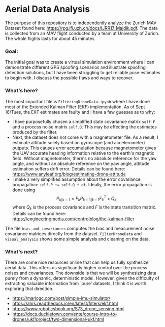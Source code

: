 # Aerial Data Analysis 

The purpose of this repository is to independently analyze the Zurich MAV Dataset found here: https://rpg.ifi.uzh.ch/docs/IJRR17_Majdik.pdf. The data is collected from an MAV flight conducted by a team at University of Zurich. The whole flights lasts for about 45 minutes. 

### Goal:

The initial goal was to create a virtual simulation environment where I can demonstrate different GPS spoofing scenarios and illustrate spoofing detection solutions, but I have been struggling to get reliable pose estimates to begin with. I discuss the possible flaws and ways to recover. 

### What's here?

The most important file is `FilteringDroneData.ipynb` where I have done most of the Extended Kalman Filter (EKF) implementation. As of Sept 16/Tues, the EKF estimates are faulty and I have a few guesses as to why:

- I have purposefully chosen a simplified state covariance matrix `self.P` and a process noise matrix
`self.Q`. This may be effecting the estimates produced by the filter. 
- Next, the dataset does not come with a magnetometer file. As a result, I estimate attitude solely based on gyroscope (and accelerometer) outputs. This causes error accumulation because magnetometer gives the UAV accurate heading information relative to the earth's magnetic field. Without magnetometer, there's no absolute reference for the yaw angle, and without an absolute reference on the yaw angle, attitude estimation suffers drift error. Details can be found here: https://www.anyleaf.org/blog/estimating-drone-attitude
- I make a very simplified assumption about the error covariance propagation: `self.P += self.Q * dt`. Ideally, the error propagation is done using $$P_{k|k-1} = F_k P_{k-1|k-1} F_k^T + Q_k$$ where $Q_k$ is the process covariance and $F$ is the state transition matrix. Details can be found here: https://engineeringmedia.com/controlblog/the-kalman-filter

The file `bias_and_covariances` computes the bias and measurement noise covariance matrices directly from the dataset. `FilterDroneData` and `visual_analysis` shows some simple analysis and cleaning on the data.  

### What's next?

There are some nice resources online that can help us fully synthesize aerial data. This offers us significantly higher control over the process noises and covariances. The downside is that we will be synthesizing data purely from a dynamic, deterministic model. However, given the difficulty of extracting valuable information from `pure' datasets, I think it is worth exploring that direction. 

- https://mariogc.com/post/simple-imu-simulator/
- https://ahrs.readthedocs.io/en/latest/filters/ekf.html
- https://www.roboticsbook.org/S73_drone_sensing.html
- https://docs.duckietown.com/ente/course-intro-to-drones/ukf/project/two-dimensional-ukf.html

